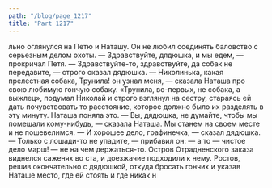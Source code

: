 ```yaml
---
path: "/blog/page_1217"
title: "Part 1217"
---
```


льно оглянулся на Петю и Наташу. Он не любил соединять баловство с серьезным делом охоты.
— Здравствуйте, дядюшка, и мы едем, — прокричал Петя.
— Здравствуйте-то, здравствуйте, да собак не передавите, — строго сказал дядюшка.
— Николинька, какая прелестная собака, Трунила! он узнал меня, — сказала Наташа про свою любимую гончую собаку.
«Трунила, во-первых, не собака, а выжлец», подумал Николай и строго взглянул на сестру, стараясь ей дать почувствовать то расстояние, которое должно было их разделять в эту минуту. Наташа поняла это.
— Вы, дядюшка, не думайте, чтобы мы помешали кому-нибудь, — сказала Наташа. Мы станем на своем месте и не пошевелимся.
— И хорошее дело, графинечка, — сказал дядюшка. — Только с лошади-то не упадите, — прибавил он: — а то — чистое дело марш! — не на чем держаться-то.
Остров Отрадненского заказа виднелся саженях во ста, и доезжачие подходили к нему. Ростов, решив окончательно с дядюшкой, откуда бросать гончих и указав Наташе место, где ей стоять и где никак н
